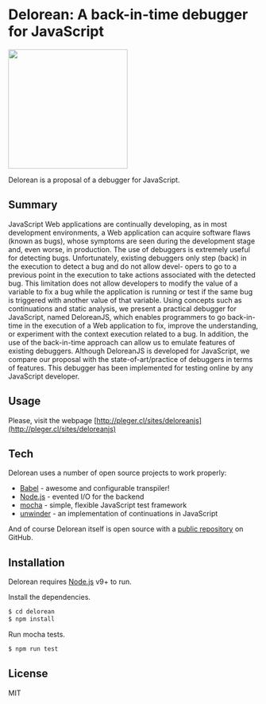 # Delorean: A back-in-time debugger for JavaScript

<img src="http://pragmaticslab.com/wordpress/wp-content/uploads/2018/09/LogoPragmaticsLab.png" width="240">

Delorean is a proposal of a debugger for JavaScript.

Summary
---

JavaScript Web applications are continually developing, as in most development environments, a Web application can acquire software flaws (known as bugs), whose symptoms are seen during the development stage and, even worse, in production. The use of debuggers is extremely useful for detecting bugs. Unfortunately, existing debuggers only step (back) in the execution to detect a bug and do not allow devel- opers to go to a previous point in the execution to take actions associated with the detected bug. This limitation does not allow developers to modify the value of a variable to fix a bug while the application is running or test if the same bug is triggered with another value of that variable. Using concepts such as continuations and static analysis, we present a practical debugger for JavaScript, named DeloreanJS, which enables programmers to go back-in-time in the execution of a Web application to fix, improve the understanding, or experiment with the context execution related to a bug. In addition, the use of the back-in-time approach can allow us to emulate features of existing debuggers. Although DeloreanJS is developed for JavaScript, we compare our proposal with the state-of-art/practice of debuggers in terms of features. This debugger has been implemented for testing online by any JavaScript developer.

Usage
---

Please, visit the webpage [http://pleger.cl/sites/deloreanjs](http://pleger.cl/sites/deloreanjs)

Tech
----

Delorean uses a number of open source projects to work properly:

* [Babel](https://babeljs.io) - awesome and configurable transpiler!
* [Node.js](https://nodejs.org/) - evented I/O for the backend
* [mocha](https://mochajs.org/) - simple, flexible JavaScript test framework
* [unwinder](https://github.com/jlongster/unwinder) - an implementation of continuations in JavaScript

And of course Delorean itself is open source with a [public repository](https://github.com/fruizrob/delorean)
 on GitHub.

Installation
---

Delorean requires [Node.js](https://nodejs.org/) v9+ to run.

Install the dependencies.

```sh
$ cd delorean
$ npm install
```

Run mocha tests.

```sh
$ npm run test
```

License
----

MIT
